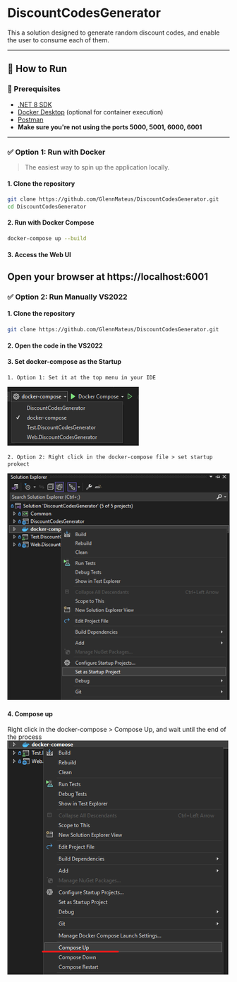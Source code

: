# DiscountCodesGenerator

This a solution designed to generate random discount codes, and enable the user to consume each of them.

---

## 🚀 How to Run

### 🔧 Prerequisites

-   [.NET 8 SDK](https://dotnet.microsoft.com/en-us/download/dotnet/8.0)
-   [Docker Desktop](https://www.docker.com/products/docker-desktop) (optional for container execution)
-   [Postman](https://www.postman.com/downloads/)
-   **Make sure you're not using the ports 5000, 5001, 6000, 6001**

---

### ✅ Option 1: Run with Docker

> The easiest way to spin up the application locally.

#### 1. Clone the repository

```bash
git clone https://github.com/GlennMateus/DiscountCodesGenerator.git
cd DiscountCodesGenerator
```

#### 2. Run with Docker Compose

```bash
docker-compose up --build
```

#### 3. Access the Web UI

## Open your browser at https://localhost:6001

### ✅ Option 2: Run Manually VS2022

#### 1. Clone the repository

```bash
git clone https://github.com/GlennMateus/DiscountCodesGenerator.git
```

#### 2. Open the code in the VS2022

#### 3. Set docker-compose as the Startup

    1. Option 1: Set it at the top menu in your IDE

<img src="https://raw.githubusercontent.com/GlennMateus/DiscountCodesGenerator/refs/heads/master/docs/images/docker-compose-opt-1.png"/>

    2. Option 2: Right click in the docker-compose file > set startup prokect

<img src="https://raw.githubusercontent.com/GlennMateus/DiscountCodesGenerator/refs/heads/master/docs/images/docker-compose-opt-2.png"/>

#### 4. Compose up

Right click in the docker-compose > Compose Up, and wait until the end of the process
<img src="https://raw.githubusercontent.com/GlennMateus/DiscountCodesGenerator/refs/heads/master/docs/images/docker-compose-up.png"/>
